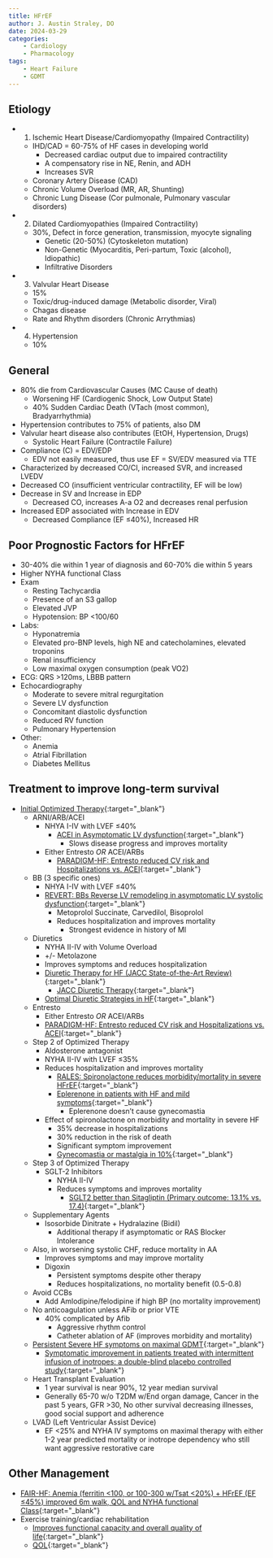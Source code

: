 ```yaml
---
title: HFrEF
author: J. Austin Straley, DO
date: 2024-03-29
categories:
    - Cardiology
    - Pharmacology
tags:
    - Heart Failure
    - GDMT
---
```

## Etiology

- 1) Ischemic Heart Disease/Cardiomyopathy (Impaired Contractility)
    - IHD/CAD = 60-75% of HF cases in developing world
        - Decreased cardiac output due to impaired contractility
        - A compensatory rise in NE, Renin, and ADH
        - Increases SVR
    - Coronary Artery Disease (CAD)
    - Chronic Volume Overload (MR, AR, Shunting)
    - Chronic Lung Disease (Cor pulmonale, Pulmonary vascular disorders)
- 2) Dilated Cardiomyopathies (Impaired Contractility)
    - 30%, Defect in force generation, transmission, myocyte signaling
        - Genetic (20-50%) (Cytoskeleton mutation)
        - Non-Genetic (Myocarditis, Peri-partum, Toxic (alcohol), Idiopathic)
        - Infiltrative Disorders
- 3) Valvular Heart Disease
    - 15%
    - Toxic/drug-induced damage (Metabolic disorder, Viral)
    - Chagas disease
    - Rate and Rhythm disorders (Chronic Arrythmias)
- 4) Hypertension
    - 10%

## General

- 80% die from Cardiovascular Causes (MC Cause of death)
    - Worsening HF (Cardiogenic Shock, Low Output State)
    - 40% Sudden Cardiac Death (VTach (most common), Bradyarrhythmia)
- Hypertension contributes to 75% of patients, also DM
- Valvular heart disease also contributes (EtOH, Hypertension, Drugs)
    - Systolic Heart Failure (Contractile Failure)
- Compliance (C) = EDV/EDP
    - EDV not easily measured, thus use EF = SV/EDV measured via TTE
- Characterized by decreased CO/CI, increased SVR, and increased LVEDV
- Decreased CO (insufficient ventricular contractility, EF will be low)
- Decrease in SV and Increase in EDP
    - Decreased CO, increases A-a O2 and decreases renal perfusion
- Increased EDP associated with Increase in EDV
    - Decreased Compliance (EF ≤40%), Increased HR

## Poor Prognostic Factors for HFrEF

- 30-40% die within 1 year of diagnosis and 60-70% die within 5 years
- Higher NYHA functional Class
- Exam
    - Resting Tachycardia
    - Presence of an S3 gallop
    - Elevated JVP
    - Hypotension: BP <100/60
- Labs:
    - Hyponatremia
    - Elevated pro-BNP levels, high NE and catecholamines, elevated troponins
    - Renal insufficiency
    - Low maximal oxygen consumption (peak VO2)
- ECG: QRS >120ms, LBBB pattern
- Echocardiography
    - Moderate to severe mitral regurgitation
    - Severe LV dysfunction
    - Concomitant diastolic dysfunction
    - Reduced RV function
    - Pulmonary Hypertension
- Other:
    - Anemia
    - Atrial Fibrillation
    - Diabetes Mellitus

## Treatment to improve long-term survival

- [Initial Optimized Therapy](https://pubmed.ncbi.nlm.nih.gov/33446410/){:target="_blank"}
    - ARNI/ARB/ACEI
        - NHYA I-IV with LVEF ≤40%
            - [ACEI in Asymptomatic LV dysfunction](https://pubmed.ncbi.nlm.nih.gov/1463530/){:target="_blank"}
                - Slows disease progress and improves mortality
        - Either Entresto _*OR*_ ACEI/ARBs
            - [PARADIGM-HF: Entresto reduced CV risk and Hospitalizations vs. ACEI](https://pubmed.ncbi.nlm.nih.gov/25176015/){:target="_blank"}
    - BB (3 specific ones)
        - NHYA I-IV with LVEF ≤40%
        - [REVERT: BBs Reverse LV remodeling in asymptomatic LV systolic dysfunction](https://pubmed.ncbi.nlm.nih.gov/17576868/){:target="_blank"}
            - Metoprolol Succinate, Carvedilol, Bisoprolol
            - Reduces hospitalization and improves mortality
                - Strongest evidence in history of MI
    - Diuretics
        - NYHA II-IV with Volume Overload
        - +/- Metolazone
        - Improves symptoms and reduces hospitalization
        - [Diuretic Therapy for HF (JACC State-of-the-Art Review)](https://pubmed.ncbi.nlm.nih.gov/32164892/){:target="_blank"}
            - [JACC Diuretic Therapy](https://www.jacc.org/doi/10.1016/j.jacc.2019.12.059){:target="_blank"}
        - [Optimal Diuretic Strategies in HF](https://www.ncbi.nlm.nih.gov/pmc/articles/PMC8039650/){:target="_blank"}
    - Entresto
        - Either Entresto _*OR*_ ACEI/ARBs
        - [PARADIGM-HF: Entresto reduced CV risk and Hospitalizations vs. ACEI](https://pubmed.ncbi.nlm.nih.gov/25176015/){:target="_blank"}
    - Step 2 of Optimized Therapy
        - Aldosterone antagonist
        - NYHA II-IV with LVEF ≤35%
        - Reduces hospitalization and improves mortality
            - [RALES: Spironolactone reduces morbidity/mortality in severe HFrEF](https://pubmed.ncbi.nlm.nih.gov/10471456/){:target="_blank"}
            - [Eplerenone in patients with HF and mild symptoms](https://pubmed.ncbi.nlm.nih.gov/21073363/){:target="_blank"}
                - Eplerenone doesn’t cause gynecomastia
        - Effect of spironolactone on morbidity and mortality in severe HF
            - 35% decrease in hospitalizations
            - 30% reduction in the risk of death
            - Significant symptom improvement
            - [Gynecomastia or mastalgia in 10%](https://pubmed.ncbi.nlm.nih.gov/10471456/){:target="_blank"}
    - Step 3 of Optimized Therapy
        - SGLT-2 Inhibitors
            - NYHA II-IV
            - Reduces symptoms and improves mortality
                - [SGLT2 better than Sitagliptin (Primary outcome: 13.1% vs. 17.4)](https://academic.oup.com/eurheartj/article/44/24/2216/7187574){:target="_blank"}
    - Supplementary Agents
        - Isosorbide Dinitrate + Hydralazine (Bidil)
            - Additional therapy if asymptomatic or RAS Blocker Intolerance
    - Also, in worsening systolic CHF, reduce mortality in AA
        - Improves symptoms and may improve mortality
        - Digoxin
            - Persistent symptoms despite other therapy
            - Reduces hospitalizations, no mortality benefit (0.5-0.8)
    - Avoid CCBs
        - Add Amlodipine/felodipine if high BP (no mortality improvement)
    - No anticoagulation unless AFib or prior VTE
        - 40% complicated by Afib
            - Aggressive rhythm control
            - Catheter ablation of AF (improves morbidity and mortality)
    - [Persistent Severe HF symptoms on maximal GDMT](https://pubmed.ncbi.nlm.nih.gov/32216916/){:target="_blank"}
        - [Symptomatic improvement in patients treated with intermittent infusion of inotropes: a double-blind placebo controlled study](https://pubmed.ncbi.nlm.nih.gov/12939113/){:target="_blank"}
    - Heart Transplant Evaluation
        - 1 year survival is near 90%, 12 year median survival
        - Generally 65-70 w/o T2DM w/End organ damage, Cancer in the past 5 years, GFR >30, No other survival decreasing illnesses, good social support and adherence
    - LVAD (Left Ventricular Assist Device)
        - EF <25% and NYHA IV symptoms on maximal therapy with either 1-2 year predicted mortality or inotrope dependency who still want aggressive restorative care

## Other Management

- [FAIR-HF: Anemia (ferritin <100, or 100-300 w/Tsat <20%) + HFrEF (EF ≤45%) improved 6m walk, QOL and NYHA functional Class](https://pubmed.ncbi.nlm.nih.gov/19920054/){:target="_blank"}
- Exercise training/cardiac rehabilitation
    - [Improves functional capacity and overall quality of life](https://pubmed.ncbi.nlm.nih.gov/25605639/){:target="_blank"}
    - [QOL](https://pubmed.ncbi.nlm.nih.gov/25399909/){:target="_blank"}
